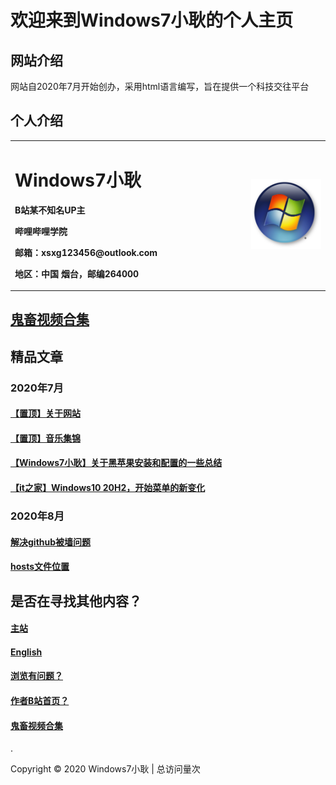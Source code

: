 <html>
<title>Windows7小耿的个人主页</title>  
<head>
</head>
<body>
      <div style="width:100%;margin:0 auto">
            <P><h1>欢迎来到Windows7小耿的个人主页</h1></P>
            <P><h2>网站介绍</h2></P>
            <P><a>网站自2020年7月开始创办，采用html语言编写，旨在提供一个科技交往平台</a></P>
            <P><h2>个人介绍</h2></P>
            <table border="0">
  <tr>
    <td width="75%">
          <h1>Windows7小耿</h1>
          <p><b>B站某不知名UP主</b></p>
          <p><b>哔哩哔哩学院</b></p>
          <p><b>邮箱：xsxg123456@outlook.com</b></p>
          <p><b>地区：中国 烟台，邮编264000</b></p>
    </td>
    <td width="25%">
      <img id="target" src="Windows7.jpg" width="100%"> 
     
 </td>
        </tr>
            </table>
            <p><h2><a href="video.html">鬼畜视频合集</a></h2></p>
            <p><h2>精品文章</h2></p>
      <p><h3>2020年7月</h3></P>
         <p><h4><a href="0.html">【置顶】关于网站</a></H4></p>
         <p><h4><a href="1.html">【置顶】音乐集锦</a></h4></p>
         <p><h4><a href="2.html">【Windows7小耿】关于黑苹果安装和配置的一些总结</a></H4></p>
         <p><h4><a href="3.html">【it之家】Windows10 20H2，开始菜单的新变化</a></H4></p>
         <p><h3>2020年8月</h3></p>
         <p><h4><a href="http://blog.yoqi.me/lyq/16489.html">解决github被墙问题</a></h4></p>
         <p><h4><a href="8.html">hosts文件位置</a></h4></p>
         <p><h2>是否在寻找其他内容？</h2></p>
         <p><h4><a href="index.html">主站</a></h4></p>
         <p><h4><a href="English.html">English</a></h4></p>
         <p><h4><a href="P.html">浏览有问题？</a></h4></p> 
         <p><h4><a href="https://space.bilibili.com/443161706">作者B站首页？</a></h4></p> 
         <p><h4><a href="video.html">鬼畜视频合集</a></h4></p>
         <p><a class="icon" target="_blank" href="https://github.com/windows7xiaogeng-bilibili">
            <i class="fab fa-github"></i><!--
      ---></a><!--
    ---><!--
    --->  
    <a class="icon" target="_blank" href="mailto:xsxg123456@outlook.com">
            <i class="fas fa-envelope"></i><!--
      ---></a><!--
      ---><!--
    --->.</p>
    <footer id="footer">
    <div class="footer-left">
        Copyright &copy;
            2020
                Windows7小耿
                    <span id="busuanzi_container_site_pv">
                    | 总访问量<span id="busuanzi_value_site_pv"></span>次
                    </span>
    </div>
  </body>
</html>
 

